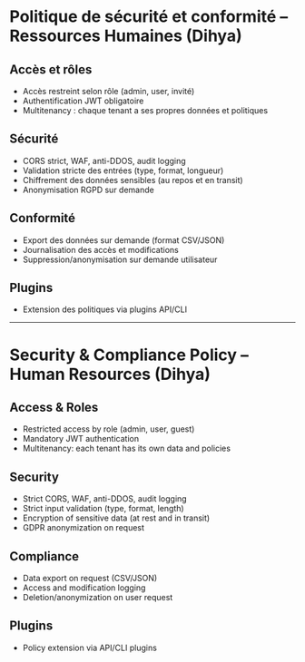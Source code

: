 # Politique de sécurité et conformité – Ressources Humaines (Dihya)

## Accès et rôles
- Accès restreint selon rôle (admin, user, invité)
- Authentification JWT obligatoire
- Multitenancy : chaque tenant a ses propres données et politiques

## Sécurité
- CORS strict, WAF, anti-DDOS, audit logging
- Validation stricte des entrées (type, format, longueur)
- Chiffrement des données sensibles (au repos et en transit)
- Anonymisation RGPD sur demande

## Conformité
- Export des données sur demande (format CSV/JSON)
- Journalisation des accès et modifications
- Suppression/anonymisation sur demande utilisateur

## Plugins
- Extension des politiques via plugins API/CLI

---

# Security & Compliance Policy – Human Resources (Dihya)

## Access & Roles
- Restricted access by role (admin, user, guest)
- Mandatory JWT authentication
- Multitenancy: each tenant has its own data and policies

## Security
- Strict CORS, WAF, anti-DDOS, audit logging
- Strict input validation (type, format, length)
- Encryption of sensitive data (at rest and in transit)
- GDPR anonymization on request

## Compliance
- Data export on request (CSV/JSON)
- Access and modification logging
- Deletion/anonymization on user request

## Plugins
- Policy extension via API/CLI plugins
